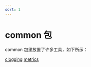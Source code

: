 ```yaml
---
sort: 1
---
```


# common 包

common 包里放置了许多工具，如下所示：

[clogging](https://232425wxy.github.io/chainer/Chinese/packages/common/clogging)
[metrics](https://232425wxy.github.io/chainer/Chinese/packages/common/metrics)